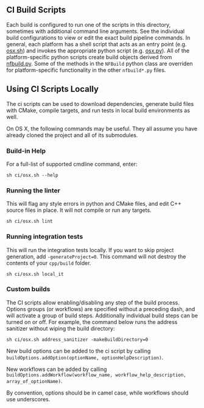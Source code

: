 ## CI Build Scripts
Each build is configured to run one of the scripts in this directory, sometimes with additional command line arguments. See the individual build configurations to view or edit the exact build pipeline commands. In general, each platform has a shell script that acts as an entry point (e.g. [osx.sh](osx.sh)) and invokes the appropriate python script (e.g. [osx.py](osx.py)). All of the platform-specific python scripts create build objects derived from [nfbuild.py](nfbuild.py). Some of the methods in the `NFBuild` python class are overriden for platform-specific functionality in the other `nfbuild*.py` files. 

## Using CI Scripts Locally
The ci scripts can be used to download dependencies, generate build files with CMake, compile targets, and run tests in local build environments as well.

On OS X, the following commands may be useful. They all assume you have already cloned the project and all of its submodules.  

### Build-in Help

For a full-list of supported cmdline command, enter:

```
sh ci/osx.sh --help
```

### Running the linter
This will flag any style errors in python and CMake files, and edit C++ source files in place. It will not compile or run any targets. 
```
sh ci/osx.sh lint
```

### Running integration tests
This will run the integration tests locally.
If you want to skip project generation, add `-generateProject=0`.
This command will not destroy the contents of your `cpp/build` folder.
```
sh ci/osx.sh local_it
``` 

### Custom builds
The CI scripts allow enabling/disabling any step of the build process.
Options groups (or workflows) are specified without a preceding dash, and will activate a group of build steps.
Additionally individual build steps can be turned on or off. For example, the command below runs the address sanitizer
without wiping the build directory:
```
sh ci/osx.sh address_sanitizer -makeBuildDirectory=0
```

New build options can be added to the ci script by calling `buildOptions.addOption(optionName, optionHelpDescription)`.

New workflows can be added by calling `buildOptions.addWorkflow(workflow_name, workflow_help_description, array_of_optionName)`.

By convention, options should be in camel case, while workflows should use underscores.
